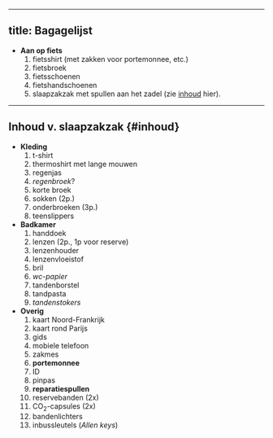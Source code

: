 ------------------
title: Bagagelijst
------------------

* **Aan op fiets**
  1. fietsshirt (met zakken voor portemonnee, etc.)
  1. fietsbroek
  1. fietsschoenen
  1. fietshandschoenen
  1. slaapzakzak met spullen aan het zadel (zie [inhoud] hier).

[inhoud]: #inhoud

----

## Inhoud v. slaapzakzak {#inhoud}

* **Kleding**
  1. t-shirt
  1. thermoshirt met lange mouwen
  1. regenjas
  1. *regenbroek*?
  1. korte broek
  1. sokken (2p.)
  1. onderbroeken (3p.)
  1. teenslippers
* **Badkamer**
  1. handdoek
  1. lenzen (2p., 1p voor reserve)
  1. lenzenhouder
  1. lenzenvloeistof
  1. bril
  1. *wc-papier*
  1. tandenborstel
  1. tandpasta
  1. *tandenstokers*
* **Overig**
  1. kaart Noord-Frankrijk
  1. kaart rond Parijs
  1. gids
  1. mobiele telefoon
  1. zakmes
  1. **portemonnee**
    1. ID
    1. pinpas
  1. **reparatiespullen**
    1. reservebanden (2x)
    1. CO<sub>2</sub>-capsules (2x)
    1. bandenlichters
    1. inbussleutels (*Allen keys*)
